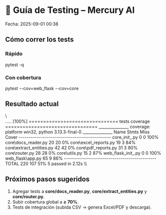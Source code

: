 ﻿# 🧪 Guía de Testing – Mercury AI
Fecha: 2025-09-01 00:38

## Cómo correr los tests
### Rápido
pytest -q

### Con cobertura
pytest --cov=web_flask --cov=core

## Resultado actual
\\\
.....                                                                    [100%] =============================== tests coverage ================================ _______________ coverage: platform win32, python 3.13.3-final-0 _______________  Name                       Stmts   Miss  Cover ---------------------------------------------- core\__init__.py               0      0   100% core\docs_reader.py           20     20     0% core\excel_reports.py         19      3    84% core\extract_entities.py      42     42     0% core\pdf_reports.py           31      3    90% core\router.py                28     28     0% core\utils.py                 15      2    87% web_flask\__init__.py          0      0   100% web_flask\app.py              65      9    86% ---------------------------------------------- TOTAL                        220    107    51% 5 passed in 2.12s
\\\

## Próximos pasos sugeridos
1) Agregar tests a **core/docs_reader.py**, **core/extract_entities.py** y **core/router.py**.
2) Subir cobertura global a **≥ 70%**.
3) Tests de integración (subida CSV → genera Excel/PDF y descarga).
